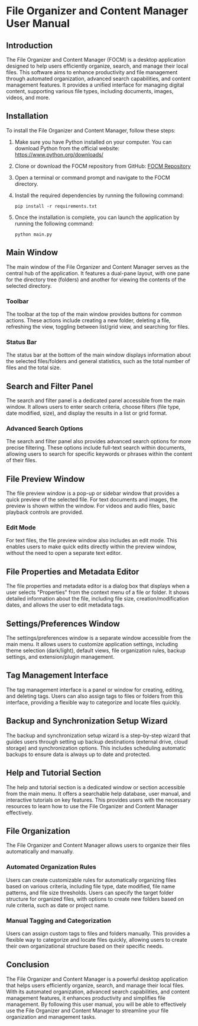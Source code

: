 # File Organizer and Content Manager User Manual

## Introduction

The File Organizer and Content Manager (FOCM) is a desktop application designed to help users efficiently organize, search, and manage their local files. This software aims to enhance productivity and file management through automated organization, advanced search capabilities, and content management features. It provides a unified interface for managing digital content, supporting various file types, including documents, images, videos, and more.

## Installation

To install the File Organizer and Content Manager, follow these steps:

1. Make sure you have Python installed on your computer. You can download Python from the official website: https://www.python.org/downloads/

2. Clone or download the FOCM repository from GitHub: [FOCM Repository](https://github.com/your-repository-link)

3. Open a terminal or command prompt and navigate to the FOCM directory.

4. Install the required dependencies by running the following command:

   ```
   pip install -r requirements.txt
   ```

5. Once the installation is complete, you can launch the application by running the following command:

   ```
   python main.py
   ```

## Main Window

The main window of the File Organizer and Content Manager serves as the central hub of the application. It features a dual-pane layout, with one pane for the directory tree (folders) and another for viewing the contents of the selected directory.

### Toolbar

The toolbar at the top of the main window provides buttons for common actions. These actions include creating a new folder, deleting a file, refreshing the view, toggling between list/grid view, and searching for files.

### Status Bar

The status bar at the bottom of the main window displays information about the selected files/folders and general statistics, such as the total number of files and the total size.

## Search and Filter Panel

The search and filter panel is a dedicated panel accessible from the main window. It allows users to enter search criteria, choose filters (file type, date modified, size), and display the results in a list or grid format.

### Advanced Search Options

The search and filter panel also provides advanced search options for more precise filtering. These options include full-text search within documents, allowing users to search for specific keywords or phrases within the content of their files.

## File Preview Window

The file preview window is a pop-up or sidebar window that provides a quick preview of the selected file. For text documents and images, the preview is shown within the window. For videos and audio files, basic playback controls are provided.

### Edit Mode

For text files, the file preview window also includes an edit mode. This enables users to make quick edits directly within the preview window, without the need to open a separate text editor.

## File Properties and Metadata Editor

The file properties and metadata editor is a dialog box that displays when a user selects "Properties" from the context menu of a file or folder. It shows detailed information about the file, including file size, creation/modification dates, and allows the user to edit metadata tags.

## Settings/Preferences Window

The settings/preferences window is a separate window accessible from the main menu. It allows users to customize application settings, including theme selection (dark/light), default views, file organization rules, backup settings, and extension/plugin management.

## Tag Management Interface

The tag management interface is a panel or window for creating, editing, and deleting tags. Users can also assign tags to files or folders from this interface, providing a flexible way to categorize and locate files quickly.

## Backup and Synchronization Setup Wizard

The backup and synchronization setup wizard is a step-by-step wizard that guides users through setting up backup destinations (external drive, cloud storage) and synchronization options. This includes scheduling automatic backups to ensure data is always up to date and protected.

## Help and Tutorial Section

The help and tutorial section is a dedicated window or section accessible from the main menu. It offers a searchable help database, user manual, and interactive tutorials on key features. This provides users with the necessary resources to learn how to use the File Organizer and Content Manager effectively.

## File Organization

The File Organizer and Content Manager allows users to organize their files automatically and manually.

### Automated Organization Rules

Users can create customizable rules for automatically organizing files based on various criteria, including file type, date modified, file name patterns, and file size thresholds. Users can specify the target folder structure for organized files, with options to create new folders based on rule criteria, such as date or project name.

### Manual Tagging and Categorization

Users can assign custom tags to files and folders manually. This provides a flexible way to categorize and locate files quickly, allowing users to create their own organizational structure based on their specific needs.

## Conclusion

The File Organizer and Content Manager is a powerful desktop application that helps users efficiently organize, search, and manage their local files. With its automated organization, advanced search capabilities, and content management features, it enhances productivity and simplifies file management. By following this user manual, you will be able to effectively use the File Organizer and Content Manager to streamline your file organization and management tasks.